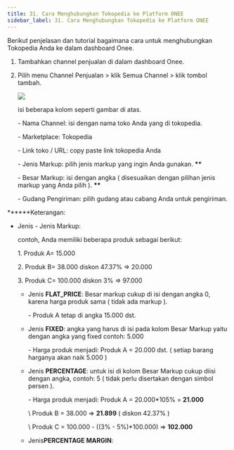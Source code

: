 ```yaml
---
title: 31. Cara Menghubungkan Tokopedia ke Platform ONEE
sidebar_label: 31. Cara Menghubungkan Tokopedia ke Platform ONEE
---
```

B﻿erikut penjelasan dan tutorial bagaimana cara untuk menghubungkan Tokopedia Anda ke dalam dashboard Onee. 

1. T﻿ambahkan channel penjualan di dalam dashboard Onee.
2. P﻿ilih menu Channel Penjualan > klik Semua Channel > klik tombol tambah.

   ![](/img/31.-tambah-channel-penjualan.png)

   i﻿si beberapa kolom seperti gambar di atas. 

   \- Nama Channel: isi dengan nama toko Anda yang di tokopedia.

   \- Marketplace: Tokopedia

   \- Link toko / URL: copy paste link tokopedia Anda

   \- Jenis Markup: pilih jenis markup yang ingin Anda gunakan. **\*\***

   \- Besar Markup: isi dengan angka ( disesuaikan dengan pilihan jenis markup yang Anda pilih ). **\*\***

   \- Gudang Pengiriman: pilih gudang atau cabang Anda untuk pengiriman. 

**\*﻿\***Keterangan: 

* Jenis - Jenis Markup:

  c﻿ontoh, Anda memiliki beberapa produk sebagai berikut:

  1﻿.  Produk A= 15.000

  2﻿. Produk B= 38.000 diskon 47.37% => 20.000

  3﻿. Produk C= 100.000 diskon 3% => 97.000

  * J﻿enis **F﻿LAT_PRICE**: Besar markup cukup di isi dengan angka 0, karena harga produk sama ( tidak ada markup ).

    \- P﻿roduk A tetap di angka 15.000 dst.
  * J﻿enis **FIXED**: angka yang harus di isi pada kolom Besar Markup yaitu dengan angka yang fixed contoh: 5.000

    \- Harga produk menjadi: Produk A = 20.000 dst. ( setiap barang harganya akan naik 5.000 )
  * J﻿enis **PERCENTAGE**: untuk isi di kolom Besar Markup cukup diisi dengan angka, contoh: 5 ( tidak perlu disertakan dengan simbol persen ).

    \- Harga produk menjadi: Produk A = 20.000*105% = **21.000**

    \    Produk B = 38.000 => **21.899** ( diskon 42.37% )

    \    Produk C = 100.000 - ((3% - 5%)*100.000) => **102.000**
  * J﻿enis**PERCENTAGE MARGIN**: